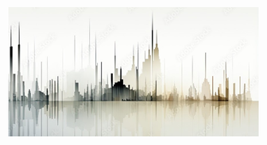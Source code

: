 <p align="center">
 
</p align="center">
<img src="https://github.com/leo-mejia/leo-mejia/blob/b3b4315891ab1cff3101624f8a660f2310bc5c04/Images/header_.jpeg" />

<p align="center">
